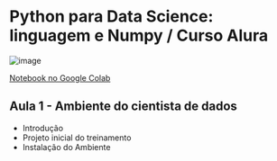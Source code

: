 # Python para Data Science: linguagem e Numpy / Curso Alura

![image](https://user-images.githubusercontent.com/68875677/184611889-30b1acff-6651-4e2e-b396-cd83d0ffbdcc.png)

[Notebook no Google Colab](https://colab.research.google.com/drive/1ZHPWpX3hZ9gxoDjyadBSXSeW24xH5R0r)

## Aula 1 - Ambiente do cientista de dados
- Introdução
- Projeto inicial do treinamento
- Instalação do Ambiente